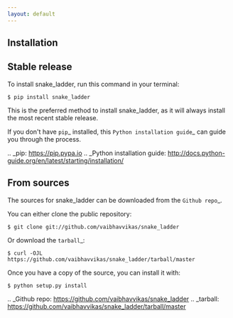 ```yaml
---
layout: default
---
```


## Installation

## Stable release

To install snake_ladder, run this command in your terminal:

```console
$ pip install snake_ladder
```

This is the preferred method to install snake_ladder, as it will always install the most recent stable release.

If you don't have `pip`_ installed, this `Python installation guide`_ can guide
you through the process.

.. _pip: https://pip.pypa.io
.. _Python installation guide: http://docs.python-guide.org/en/latest/starting/installation/


## From sources

The sources for snake_ladder can be downloaded from the `Github repo`_.

You can either clone the public repository:

```console
$ git clone git://github.com/vaibhavvikas/snake_ladder
```
Or download the `tarball`_:

```console
$ curl -OJL https://github.com/vaibhavvikas/snake_ladder/tarball/master
```

Once you have a copy of the source, you can install it with:

```console
$ python setup.py install
```

.. _Github repo: https://github.com/vaibhavvikas/snake_ladder
.. _tarball: https://github.com/vaibhavvikas/snake_ladder/tarball/master
